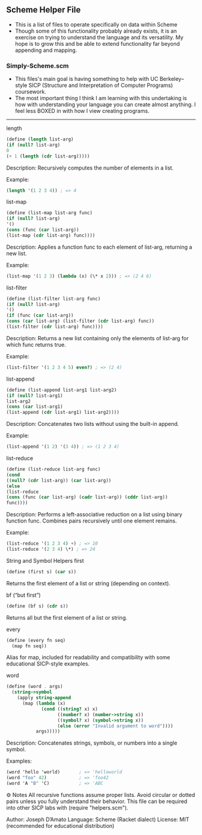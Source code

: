 ## Scheme Helper File

- This is a list of files to operate specifically on data within Scheme
- Though some of this functionality probably already exists, it is an exercise
  on trying to understand the language and its versatility. My hope is to grow this and be able to extend functionality far beyond appending and mapping.

### Simply-Scheme.scm

- This files's main goal is having something to help with UC Berkeley–style SICP
  (Structure and Interpretation of Computer Programs) coursework.
- The most important thing I think I am learning with this undertaking is how
  with understanding your language you can create almost anything. I feel less
  BOXED in with how I view creating programs.

---

length

```scheme
(define (length list-arg)
(if (null? list-arg)
0
(+ 1 (length (cdr list-arg)))))
```

Description:
Recursively computes the number of elements in a list.

Example:

```scheme
(length '(1 2 3 4)) ; => 4
```

list-map

```scheme
(define (list-map list-arg func)
(if (null? list-arg)
'()
(cons (func (car list-arg))
(list-map (cdr list-arg) func))))
```

Description:
Applies a function func to each element of list-arg, returning a new list.

Example:

```scheme
(list-map '(1 2 3) (lambda (x) (\* x 2))) ; => (2 4 6)
```

list-filter

```scheme
(define (list-filter list-arg func)
(if (null? list-arg)
'()
(if (func (car list-arg))
(cons (car list-arg) (list-filter (cdr list-arg) func))
(list-filter (cdr list-arg) func))))
```

Description:
Returns a new list containing only the elements of list-arg for which func returns true.

Example:

```scheme
(list-filter '(1 2 3 4 5) even?) ; => (2 4)
```

list-append

```scheme
(define (list-append list-arg1 list-arg2)
(if (null? list-arg1)
list-arg2
(cons (car list-arg1)
(list-append (cdr list-arg1) list-arg2))))
```

Description:
Concatenates two lists without using the built-in append.

Example:

```scheme
(list-append '(1 2) '(3 4)) ; => (1 2 3 4)
```

list-reduce

```scheme
(define (list-reduce list-arg func)
(cond
((null? (cdr list-arg)) (car list-arg))
(else
(list-reduce
(cons (func (car list-arg) (cadr list-arg)) (cddr list-arg))
func))))
```

Description:
Performs a left-associative reduction on a list using binary function func.
Combines pairs recursively until one element remains.

Example:

```scheme
(list-reduce '(1 2 3 4) +) ; => 10
(list-reduce '(2 3 4) \*) ; => 24
```

String and Symbol Helpers
first

```scheme
(define (first s) (car s))
```

Returns the first element of a list or string (depending on context).

bf (“but first”)

```scheme
(define (bf s) (cdr s))
```

Returns all but the first element of a list or string.

every

```scheme
(define (every fn seq)
  (map fn seq))
```

Alias for map, included for readability and compatibility with some educational SICP-style examples.

word

```scheme
(define (word . args)
  (string->symbol
    (apply string-append
      (map (lambda (x)
             (cond ((string? x) x)
                   ((number? x) (number->string x))
                   ((symbol? x) (symbol->string x))
                   (else (error "Invalid argument to word"))))
           args)))))
```

Description:
Concatenates strings, symbols, or numbers into a single symbol.

Examples:

```scheme
(word 'hello 'world)       ; => 'helloworld
(word "foo" 42)            ; => 'foo42
(word 'A "B" 'C)           ; => 'ABC
```

⚙️ Notes
All recursive functions assume proper lists.
Avoid circular or dotted pairs unless you fully understand their behavior.
This file can be required into other SICP labs with (require "helpers.scm").

Author: Joseph D’Amato
Language: Scheme (Racket dialect)
License: MIT (recommended for educational distribution)
